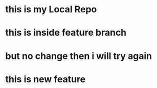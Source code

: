 # this is my Local Repo
# this is inside feature branch
# but no change then i will try again
# this is new feature
